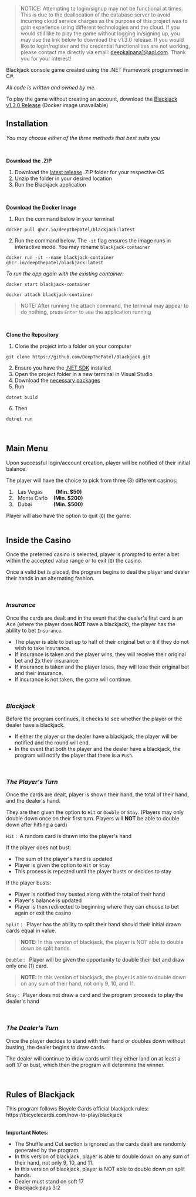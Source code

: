 > NOTICE: Attempting to login/signup may not be functional at times. This is due to the deallocation of the database server to avoid incurring cloud service charges as the purpose of this project was to gain experience using different technologies and the cloud. If you would still like to play the game without logging in/signing up, you may use the link below to download the v1.3.0 release. If you would like to login/register and the credential functionalities are not working, please contact me directly via email: deepkalpana1@aol.com. Thank you for your interest!

Blackjack console game created using the .NET Framework programmed in C#.

*All code is written and owned by me.*

To play the game without creating an account, download the [Blackjack v1.3.0 Release](https://github.com/DeepThePatel/Blackjack/releases/tag/v1.3.0) (Docker image unavailable)

<h2>Installation</h2>

*You may choose either of the three methods that best suits you*

<br>

**Download the .ZIP**
1. Download the [latest release](https://github.com/DeepThePatel/Blackjack/releases) .ZIP folder for your respective OS
2. Unzip the folder in your desired location
3. Run the Blackjack application

<br>

**Download the Docker Image**
1. Run the command below in your terminal
```
docker pull ghcr.io/deepthepatel/blackjack:latest
```
2. Run the command below. The ```-it``` flag ensures the image runs in interactive mode. You may rename ```blackjack-container```
```
docker run -it --name blackjack-container ghcr.io/deepthepatel/blackjack:latest
```
   
*To run the app again with the existing container:*
```
docker start blackjack-container
```
```
docker attach blackjack-container
```

> NOTE: After running the attach command, the terminal may appear to do nothing, press ```Enter``` to see the application running

<br>

**Clone the Repository**
1. Clone the project into a folder on your computer
```
git clone https://github.com/DeepThePatel/Blackjack.git
```
2. Ensure you have the [.NET SDK](https://dotnet.microsoft.com/en-us/download/dotnet/8.0) installed
3. Open the project folder in a new terminal in Visual Studio
4. Download the [necessary packages](https://github.com/DeepThePatel/Blackjack/wiki/Software-Documentation#libraries-and-packages)
5. Run
```
dotnet build
```
6. Then
```
dotnet run
```

<br>

<h2>Main Menu</h2>

Upon successful login/account creation, player will be notified of their initial balance.

The player will have the choice to pick from three (3) different casinos:

1. &nbsp;&nbsp;Las Vegas&nbsp;&nbsp;&nbsp;&nbsp;&nbsp;&nbsp;&nbsp;&nbsp;&nbsp;**(Min. $50)**
2. &nbsp;&nbsp;Monte Carlo&nbsp;&nbsp;&nbsp;&nbsp;**(Min. $200)**
3. &nbsp;&nbsp;Dubai&nbsp;&nbsp;&nbsp;&nbsp;&nbsp;&nbsp;&nbsp;&nbsp;&nbsp;&nbsp;&nbsp;&nbsp;&nbsp;&nbsp;&nbsp;**(Min. $500)**

Player will also have the option to quit (```Q```) the game.
<br>
<br>

<h2>Inside the Casino</h2>

Once the preferred casino is selected, player is prompted to enter a bet within the accepted value range or to exit (```Q```) the casino.

Once a valid bet is placed, the program begins to deal the player and dealer their hands in an alternating fashion.

<br>

*<h3>Insurance</h3>*

Once the cards are dealt and in the event that the dealer's first card is an Ace (where the player does **NOT** have a blackjack), the player has the ability to bet ```Insurance```.
- The player is able to bet up to half of their original bet or ```0``` if they do not wish to take insurance.
- If insurance is taken and the player wins, they will receive their original bet and 2x their insurance.
- If insurance is taken and the player loses, they will lose their original bet and their insurance.
- If insurance is not taken, the game will continue.

<br>

*<h3>Blackjack</h3>*

Before the program continues, it checks to see whether the player or the dealer have a blackjack. 
- If either the player or the dealer have a blackjack, the player will be notified and the round will end.
- In the event that both the player and the dealer have a blackjack, the program will notify the player that there is a ```Push```.

<br>

*<h3>The Player's Turn</h3>*

Once the cards are dealt, player is shown their hand, the total of their hand, and the dealer's hand. 

They are then given the option to ```Hit``` or ```Double``` or ```Stay```. (Players may only double down once on their first turn. Players will **NOT** be able to double down after hitting a card)

```Hit```&nbsp;: &nbsp;A random card is drawn into the player's hand

If the player does not bust:
- The sum of the player's hand is updated
- Player is given the option to ```Hit``` or ```Stay```
- This process is repeated until the player busts or decides to stay
  
If the player busts:
- Player is notified they busted along with the total of their hand
- Player's balance is updated
- Player is then redirected to beginning where they can choose to bet again or exit the casino

```Split```&nbsp;: &nbsp; Player has the ability to split their hand should their initial drawn cards equal in value.

> **NOTE:** In this version of blackjack, the player is NOT able to double down on split hands.

```Double```&nbsp;: &nbsp; Player will be given the opportunity to double their bet and draw only one (1) card.

> **NOTE:** In this version of blackjack, the player is able to double down on any sum of their hand, not only 9, 10, and 11.

```Stay```&nbsp;: &nbsp;Player does not draw a card and the program proceeds to play the dealer's hand

<br>

*<h3>The Dealer's Turn</h3>*

Once the player decides to stand with their hand or doubles down without busting, the dealer begins to draw cards.

The dealer will continue to draw cards until they either land on at least a soft 17 or bust, which then the program will determine the winner.

<br>

<h2>Rules of Blackjack</h2>
This program follows Bicycle Cards official blackjack rules:
https://bicyclecards.com/how-to-play/blackjack

<br>
<br>

**Important Notes:**
- The Shuffle and Cut section is ignored as the cards dealt are randomly generated by the program.
- In this version of blackjack, player is able to double down on any sum of their hand, not only 9, 10, and 11.
- In this version of blackjack, player is NOT able to double down on split hands.
- Dealer must stand on soft 17
- Blackjack pays 3:2
